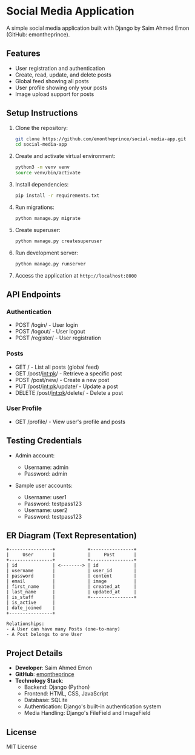 # Social Media Application

A simple social media application built with Django by Saim Ahmed Emon (GitHub: emontheprince).

## Features
- User registration and authentication
- Create, read, update, and delete posts
- Global feed showing all posts
- User profile showing only your posts
- Image upload support for posts

## Setup Instructions

1. Clone the repository:
   ```bash
   git clone https://github.com/emontheprince/social-media-app.git
   cd social-media-app
   ```

2. Create and activate virtual environment:
   ```bash
   python3 -m venv venv
   source venv/bin/activate
   ```

3. Install dependencies:
   ```bash
   pip install -r requirements.txt
   ```

4. Run migrations:
   ```bash
   python manage.py migrate
   ```

5. Create superuser:
   ```bash
   python manage.py createsuperuser
   ```

6. Run development server:
   ```bash
   python manage.py runserver
   ```

7. Access the application at `http://localhost:8000`

## API Endpoints

### Authentication
- POST /login/ - User login
- POST /logout/ - User logout
- POST /register/ - User registration

### Posts
- GET / - List all posts (global feed)
- GET /post/<int:pk>/ - Retrieve a specific post
- POST /post/new/ - Create a new post
- PUT /post/<int:pk>/update/ - Update a post
- DELETE /post/<int:pk>/delete/ - Delete a post

### User Profile
- GET /profile/ - View user's profile and posts

## Testing Credentials
- Admin account:
  - Username: admin
  - Password: admin

- Sample user accounts:
  - Username: user1
  - Password: testpass123
  - Username: user2
  - Password: testpass123

## ER Diagram (Text Representation)

```
+----------------+            +----------------+
|     User       |            |     Post       |
+----------------+            +----------------+
| id             | <--------> | id             |
| username       |            | user_id        |
| password       |            | content        |
| email          |            | image          |
| first_name     |            | created_at     |
| last_name      |            | updated_at     |
| is_staff       |            +----------------+
| is_active      |
| date_joined    |
+----------------+

Relationships:
- A User can have many Posts (one-to-many)
- A Post belongs to one User
```

## Project Details
- **Developer**: Saim Ahmed Emon
- **GitHub**: [emontheprince](https://github.com/emontheprince)
- **Technology Stack**:
  - Backend: Django (Python)
  - Frontend: HTML, CSS, JavaScript
  - Database: SQLite
  - Authentication: Django's built-in authentication system
  - Media Handling: Django's FileField and ImageField

## License
MIT License
